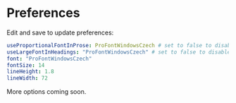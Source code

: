 # Preferences

Edit and save to update preferences:

```yaml
useProportionalFontInProse: ProFontWindowsCzech # set to false to disable
useLargeFontInHeadings: "ProFontWindowsCzech" # set to false to disable
font: "ProFontWindowsCzech"
fontSize: 14
lineHeight: 1.8
lineWidth: 72
```

More options coming soon.
